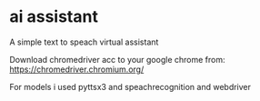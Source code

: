 # ai assistant
 A simple text to speach virtual assistant
 
 
 Download chromedriver acc to your google chrome from: https://chromedriver.chromium.org/ 
 
 For models i used pyttsx3 and speachrecognition and webdriver
